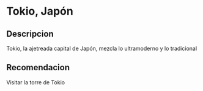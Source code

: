 # Tokio, Japón

## Descripcion
Tokio, la ajetreada capital de Japón, mezcla lo ultramoderno y lo tradicional

## Recomendacion
Visitar la torre de Tokio
